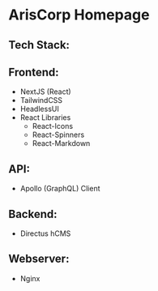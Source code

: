 # ArisCorp Homepage

## Tech Stack:

## Frontend:

- NextJS (React)
- TailwindCSS
- HeadlessUI
- React Libraries
  - React-Icons
  - React-Spinners
  - React-Markdown


## API:

- Apollo (GraphQL) Client

## Backend:

- Directus hCMS

## Webserver:

- Nginx